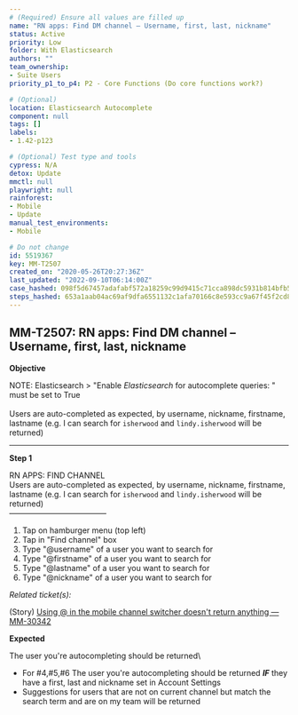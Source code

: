 ```yaml
---
# (Required) Ensure all values are filled up
name: "RN apps: Find DM channel – Username, first, last, nickname"
status: Active
priority: Low
folder: With Elasticsearch
authors: ""
team_ownership: 
- Suite Users
priority_p1_to_p4: P2 - Core Functions (Do core functions work?)

# (Optional)
location: Elasticsearch Autocomplete
component: null
tags: []
labels: 
- 1.42-p123

# (Optional) Test type and tools
cypress: N/A
detox: Update
mmctl: null
playwright: null
rainforest: 
- Mobile
- Update
manual_test_environments: 
- Mobile

# Do not change
id: 5519367
key: MM-T2507
created_on: "2020-05-26T20:27:36Z"
last_updated: "2022-09-10T06:14:00Z"
case_hashed: 098f5d67457adafabf572a18259c99d9415c71cca898dc5931b814bfb5103e5736c2c5bd6bc56ab318c5d52cd6a9d20c
steps_hashed: 653a1aab04ac69af9dfa6551132c1afa70166c8e593cc9a67f45f2cd8d3ac1d0c929e89f5ba61d7eb5724ed724df32c3
---
```


<!-- (Auto-generated) Based on frontmatter's "key" and "name" -->

## MM-T2507: RN apps: Find DM channel – Username, first, last, nickname

**Objective**

NOTE: Elasticsearch > "Enable _Elasticsearch_ for autocomplete queries: " must be set to True\
\
Users are auto-completed as expected, by username, nickname, firstname, lastname (e.g. I can search for `isherwood` and `lindy.isherwood` will be returned)

---

**Step 1**

RN APPS: FIND CHANNEL\
Users are auto-completed as expected, by username, nickname, firstname, lastname (e.g. I can search for `isherwood` and `lindy.isherwood` will be returned)\
–––––––––––––––––––––––––

1. Tap on hamburger menu (top left)
2. Tap in "Find channel" box
3. Type "@username" of a user you want to search for
4. Type "@firstname" of a user you want to search for
5. Type "@lastname" of a user you want to search for
6. Type "@nickname" of a user you want to search for

_Related ticket(s):_

(Story) [Using @ in the mobile channel switcher doesn't return anything — MM-30342](https://mattermost.atlassian.net/browse/MM-30342)

**Expected**

The user you're autocompleting should be returned\\

- For #4,#5,#6 The user you're autocompleting should be returned _**IF**_ they have a first, last and nickname set in Account Settings
- Suggestions for users that are not on current channel but match the search term and are on my team will be returned
